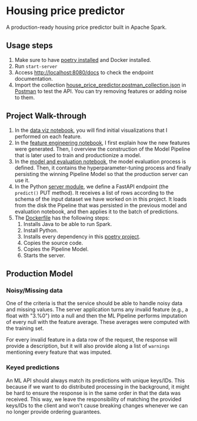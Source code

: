 # Housing price predictor

A production-ready housing price predictor built in Apache Spark.

## Usage steps

1. Make sure to have [poetry installed](https://python-poetry.org/docs/) and Docker installed.
2. Run `start-server`
3. Access [http://localhost:8080/docs](http://localhost:8080/docs) to check the endpoint documentation.
4. Import the collection [house_price_predictor.postman_collection.json](house_price_predictor.postman_collection.json) in [Postman](https://www.postman.com/) to test the API. You can try removing features or adding noise to them.

## Project Walk-through

1. In the [data viz notebook](00_data_viz.ipynb), you will find initial visualizations that I performed on each feature.
2. In the [feature engineering notebook](01_feat_eng.ipynb), I first explain how the new features were generated. Then, I overview the construction of the Model Pipeline that is later used to train and productionize a model.
3. In the [model and evaluation notebook](02_model_and_eval.ipynb), the model evaluation process is defined. Then, it contains the hyperparameter-tuning process and finally persisting the winning Pipeline Model so that the production server can use it.
4. In the Python [server module](house_price_predictor/server/main.py), we define a FastAPI endpoint (the `predict()` PUT method). It receives a list of rows according to the schema of the input dataset we have worked on in this project. It loads from the disk the Pipeline that was persisted in the previous model and evaluation notebook, and then applies it to the batch of predictions.
5. The [Dockerfile](Dockerfile) has the following steps:
   1. Installs Java to be able to run Spark.
   2. Install Python.
   3. Installs every dependency in this [poetry project](pyproject.toml).
   4. Copies the source code.
   5. Copies the Pipeline Model.
   6. Starts the server.

## Production Model

### Noisy/Missing data

One of the criteria is that the service should be able to handle noisy data and missing values.
The server application turns any invalid feature (e.g., a float with "3.%0") into a null and then the ML Pipeline performs imputation of every null with the feature average.
These averages were computed with the training set.

For every invalid feature in a data row of the request, the response will provide a description, but it will also provide along a list of `warnings` mentioning every feature that was imputed.

### Keyed predictions

An ML API should always match its predictions with unique keys/IDs.
This because if we want to do distributed processing in the background, it might be hard to ensure the response is in the same order in that the data was received.
This way, we leave the responsibility of matching the provided keys/IDs to the client and won't cause breaking changes whenever we can no longer provide ordering guarantees.

